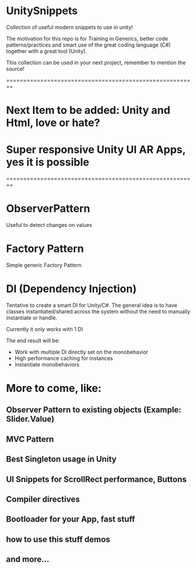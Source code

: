 # UnitySnippets

Collection of useful modern snippets to use in unity!

The motivation for this repo is for Training in Generics, better code patterns/practices and smart use of the great coding language (C#) together with a great tool (Unity).

This collection can be used in your next project, remember to mention the source!

========================================================
# Next Item to be added: Unity and Html, love or hate?
# Super responsive Unity UI AR Apps, yes it is possible
========================================================

# ObserverPattern

Useful to detect changes on values

# Factory Pattern

Simple generic Factory Pattern

# DI (Dependency Injection)

Tentative to create a smart DI for Unity/C#. The general idea is to have classes instantiated/shared across the system without the need to manually instantiate or handle.

Currently it only works with 1 DI

The end result will be:

- Work with multiple DI directly set on the monobehavior
- High performance caching for instances
- Instantiate monobehaviors

# More to come, like:

## Observer Pattern to existing objects (Example: Slider.Value)
## MVC Pattern
## Best Singleton usage in Unity
## UI Snippets for ScrollRect performance, Buttons
## Compiler directives
## Bootloader for your App, fast stuff
## how to use this stuff demos
## and more...


